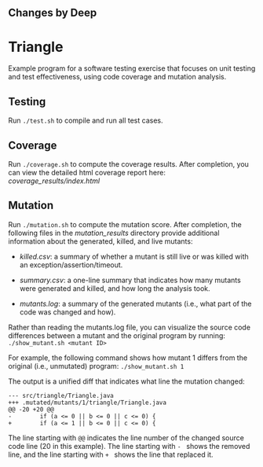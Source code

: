 ## Changes by Deep


# Triangle
Example program for a software testing exercise that focuses on unit testing and
test effectiveness, using code coverage and mutation analysis.

Testing
-------
Run `./test.sh` to compile and run all test cases.

Coverage
--------
Run `./coverage.sh` to compute the coverage results.
After completion, you can view the detailed html coverage report here:
*coverage_results/index.html*

Mutation
--------
Run `./mutation.sh` to compute the mutation score.
After completion, the following files in the *mutation_results* directory provide
additional information about the generated, killed, and live mutants:

- *killed.csv*:  a summary of whether a mutant is still live or was killed with an
                 exception/assertion/timeout.

- *summary.csv*: a one-line summary that indicates how many mutants were generated
                 and killed, and how long the analysis took.

- *mutants.log*: a summary of the generated mutants (i.e., what part of the code was
                 changed and how).

Rather than reading the mutants.log file, you can visualize the source code
differences between a mutant and the original program by running:
`./show_mutant.sh <mutant ID>`

For example, the following command shows how mutant 1 differs from the original
(i.e., unmutated) program:
`./show_mutant.sh 1`

The output is a unified diff that indicates what line the mutation changed:
```
--- src/triangle/Triangle.java
+++ .mutated/mutants/1/triangle/Triangle.java
@@ -20 +20 @@
-        if (a <= 0 || b <= 0 || c <= 0) {
+        if (a <= 1 || b <= 0 || c <= 0) {
```
The line starting with `@@` indicates the line number of the changed source code
line (20 in this example). The line starting with `- ` shows the removed line,
and the line starting with `+ ` shows the line that replaced it.
